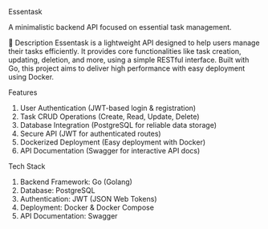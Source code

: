 Essentask

A minimalistic backend API focused on essential task management.

📝 Description
Essentask is a lightweight API designed to help users manage their tasks efficiently. It provides core functionalities like task creation, updating, deletion, and more, using a simple RESTful interface. Built with Go, this project aims to deliver high performance with easy deployment using Docker.

Features
1. User Authentication (JWT-based login & registration)
2. Task CRUD Operations (Create, Read, Update, Delete)
3. Database Integration (PostgreSQL for reliable data storage)
4. Secure API (JWT for authenticated routes)
5. Dockerized Deployment (Easy deployment with Docker)
6. API Documentation (Swagger for interactive API docs)

Tech Stack
1. Backend Framework: Go (Golang)
2. Database: PostgreSQL
3. Authentication: JWT (JSON Web Tokens)
4. Deployment: Docker & Docker Compose
5. API Documentation: Swagger
